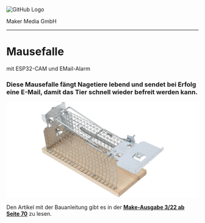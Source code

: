 ![GitHub Logo](http://www.heise.de/make/icons/make_logo.png)

Maker Media GmbH
*** 

# Mausefalle
mit ESP32-CAM und EMail-Alarm

### Diese Mausefalle fängt Nagetiere lebend und sendet bei Erfolg eine E-Mail, damit das Tier schnell wieder befreit werden kann.

![Picture](https://github.com/MakeMagazinDE/Mausefalle/blob/main/432611_1.jpg)

Den Artikel mit der Bauanleitung gibt es in der **[Make-Ausgabe 3/22 ab Seite 70](https://www.heise.de/select/make/2022/3/2203309042560536727)** zu lesen. 
